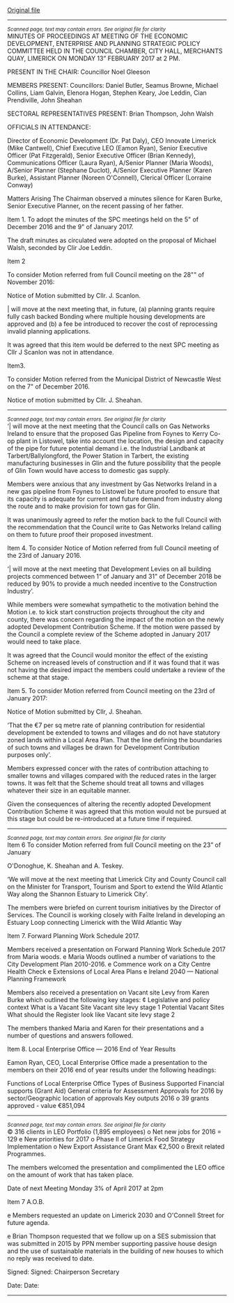 [Original file](https://beta.limerick.ie/sites/default/files/media/documents/2017-04/minutes_-_economic_development_enterprise_and_planning_spc_-_13th_february_2017.pdf)

---
*<small>Scanned page, text may contain errors. See original file for clarity</small>*  
MINUTES OF PROCEEDINGS AT MEETING OF THE ECONOMIC
DEVELOPMENT, ENTERPRISE AND PLANNING STRATEGIC POLICY
COMMITTEE HELD IN THE COUNCIL CHAMBER, CITY HALL, MERCHANTS
QUAY, LIMERICK ON MONDAY 13” FEBRUARY 2017 at 2 PM.

PRESENT IN THE CHAIR: Councillor Noel Gleeson

MEMBERS PRESENT:
Councillors: Daniel Butler, Seamus Browne, Michael Collins, Liam Galvin, Elenora
Hogan, Stephen Keary, Joe Leddin, Cian Prendiville, John Sheahan

SECTORAL REPRESENTATIVES PRESENT:
Brian Thompson, John Walsh

OFFICIALS IN ATTENDANCE:

Director of Economic Development (Dr. Pat Daly), CEO Innovate Limerick (Mike
Cantwell), Chief Executive LEO (Eamon Ryan), Senior Executive Officer (Pat
Fitzgerald), Senior Executive Officer (Brian Kennedy), Communications Officer
(Laura Ryan), A/Senior Planner (Maria Woods), A/Senior Planner (Stephane Duclot),
A/Senior Executive Planner (Karen Burke), Assistant Planner (Noreen O'Connell),
Clerical Officer (Lorraine Conway)

Matters Arising
The Chairman observed a minutes silence for Karen Burke, Senior Executive
Planner, on the recent passing of her father.

Item 1.
To adopt the minutes of the SPC meetings held on the 5" of December 2016
and the 9" of January 2017.

The draft minutes as circulated were adopted on the proposal of Michael Walsh,
seconded by Clir Joe Leddin.

Item 2

To consider Motion referred from full Council meeting on the 28"" of November
2016:

Notice of Motion submitted by Cllr. J. Scanlon.

| will move at the next meeting that, in future, (a) planning grants require fully cash
backed Bonding where multiple housing developments are approved and (b) a fee
be introduced to recover the cost of reprocessing invalid planning applications.

It was agreed that this item would be deferred to the next SPC meeting as Cllr J
Scanlon was not in attendance.

Item3.

To consider Motion referred from the Municipal District of Newcastle West on
the 7" of December 2016.

Notice of motion submitted by Cllr. J. Sheahan.


---
*<small>Scanned page, text may contain errors. See original file for clarity</small>*  
‘| will move at the next meeting that the Council calls on Gas Networks Ireland to
ensure that the proposed Gas Pipeline from Foynes to Kerry Co-op plant in Listowel,
take into account the location, the design and capacity of the pipe for future potential
demand i.e. the Industrial Landbank at Tarbert/Ballylongford, the Power Station in
Tarbert, the existing manufacturing businesses in Glin and the future possibility that
the people of Glin Town would have access to domestic gas supply.

Members were anxious that any investment by Gas Networks Ireland in a new gas
pipeline from Foynes to Listowel be future proofed to ensure that its capacity is
adequate for current and future demand from industry along the route and to make
provision for town gas for Glin.

It was unanimously agreed to refer the motion back to the full Council with the
recommendation that the Council write to Gas Networks Ireland calling on them to
future proof their proposed investment.

Item 4.
To consider Notice of Motion referred from full Council meeting of the 23rd of
January 2016.

‘| will move at the next meeting that Development Levies on all building projects
commenced between 1“ of January and 31" of December 2018 be reduced by 90%
to provide a much needed incentive to the Construction Industry’.

While members were somewhat sympathetic to the motivation behind the Motion i.e.
to kick start construction projects throughout the city and county, there was concern
regarding the impact of the motion on the newly adopted Development Contribution
Scheme. If the motion were passed by the Council a complete review of the Scheme
adopted in January 2017 would need to take place.

It was agreed that the Council would monitor the effect of the existing Scheme on
increased levels of construction and if it was found that it was not having the desired
impact the members could undertake a review of the scheme at that stage.

Item 5.
To consider Motion referred from Council meeting on the 23rd of January
2017:

Notice of Motion submitted by Cllr, J. Sheahan.

‘That the €7 per sq metre rate of planning contribution for residential development be
extended to towns and villages and do not have statutory zoned lands within a Local
Area Plan. That the line defining the boundaries of such towns and villages be
drawn for Development Contribution purposes only’.

Members expressed concer with the rates of contribution attaching to smaller towns
and villages compared with the reduced rates in the larger towns. It was felt that the
Scheme should treat all towns and villages whatever their size in an equitable
manner.

Given the consequences of altering the recently adopted Development Contribution
Scheme it was agreed that this motion would not be pursued at this stage but could
be re-introduced at a future time if required.


---
*<small>Scanned page, text may contain errors. See original file for clarity</small>*  
Item 6
To consider Motion referred from full Council meeting on the 23” of January

O'Donoghue, K. Sheahan and A. Teskey.

‘We will move at the next meeting that Limerick City and County Council call on the
Minister for Transport, Tourism and Sport to extend the Wild Atlantic Way along the
Shannon Estuary to Limerick City’.

The members were briefed on current tourism initiatives by the Director of Services.
The Council is working closely with Failte Ireland in developing an Estuary Loop
connecting Limerick with the Wild Atlantic Way

Item 7.
Forward Planning Work Schedule 2017.

Members received a presentation on Forward Planning Work Schedule 2017 from
Maria woods.
e Maria Woods outlined a number of variations to the City Development Plan
2010-2016.
e Commence work on a City Centre Health Check
e Extensions of Local Area Plans
e lreland 2040 — National Planning Framework

Members also received a presentation on Vacant site Levy from Karen Burke which
outlined the following key stages:
¢ Legislative and policy context
What is a Vacant Site
Vacant site levy stage 1
Potential Vacant Sites
What should the Register look like
Vacant site levy stage 2

The members thanked Maria and Karen for their presentations and a number of
questions and answers followed.

Item 8.
Local Enterprise Office — 2016 End of Year Results

Eamon Ryan, CEO, Local Enterprise Office made a presentation to the members on
their 2016 end of year results under the following headings:

Functions of Local Enterprise Office
Types of Business Supported
Financial supports (Grant Aid)
General criteria for Assessment
Approvals for 2016 by sector/Geographic location of approvals
Key outputs 2016
o 39 grants approved - value €851,094


---
*<small>Scanned page, text may contain errors. See original file for clarity</small>*  
© 316 clients in LEO Portfolio (1,895 employees)
o Net new jobs for 2016 = 129
e New priorities for 2017
o Phase Il of Limerick Food Strategy Implementation
o New Export Assistance Grant Max €2,500
o Brexit related Programmes.

The members welcomed the presentation and complimented the LEO office on the
amount of work that has taken place.

Date of next Meeting
Monday 3% of April 2017 at 2pm

Item 7
A.O.B.

e Members requested an update on Limerick 2030 and O'Connell Street for
future agenda.

e Brian Thompson requested that we follow up on a SES submission that was
submitted in 2015 by PPN member supporting passive house design and the
use of sustainable materials in the building of new houses to which no reply
was received to date.

Signed: Signed:
Chairperson Secretary

Date: Date:


---
